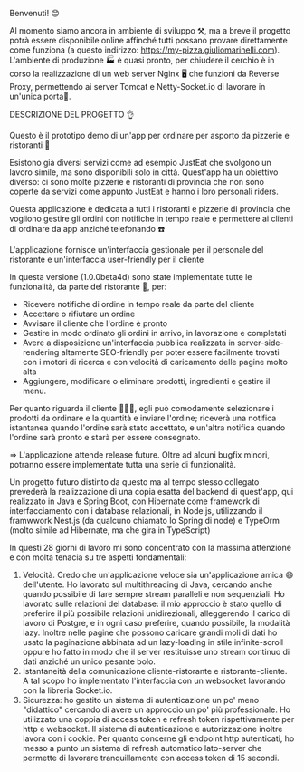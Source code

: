 Benvenuti! 😊

Al momento siamo ancora in ambiente di sviluppo ⚒️, ma a breve il progetto potrà essere disponibile online affinché tutti possano provare direttamente come funziona 
(a questo indirizzo: https://my-pizza.giuliomarinelli.com). 
L'ambiente di produzione 🏭 è quasi pronto, per chiudere il cerchio è in corso la realizzazione di un web server Nginx 🖥️ che funzioni da Reverse Proxy, permettendo ai server Tomcat e Netty-Socket.io di lavorare in un'unica porta🚪.

DESCRIZIONE DEL PROGETTO 👌

Questo è il prototipo demo di un'app per ordinare per asporto da pizzerie e ristoranti 🍕

Esistono già diversi servizi come ad esempio JustEat che svolgono un lavoro simile, ma sono disponibili solo in città. Quest'app ha un obiettivo diverso: ci sono molte pizzerie e ristoranti di provincia che non sono coperte da servizi come appunto JustEat e hanno i loro personali riders.

Questa applicazione è dedicata a tutti i ristoranti e pizzerie di provincia che vogliono gestire gli ordini con notifiche in tempo reale e permettere ai clienti di ordinare da app anziché telefonando ☎️

L'applicazione fornisce un'interfaccia gestionale per il personale del ristorante e un'interfaccia user-friendly per il cliente

In questa versione (1.0.0beta4d) sono state implementate tutte le funzionalità, da parte del ristorante 🍕, per:

- Ricevere notifiche di ordine in tempo reale da parte del cliente
- Accettare o rifiutare un ordine
- Avvisare il cliente che l'ordine è pronto
- Gestire in modo ordinato gli ordini in arrivo, in lavorazione e completati
- Avere a disposizione un'interfaccia pubblica realizzata in server-side-rendering altamente SEO-friendly per poter essere facilmente trovati con i motori di ricerca e con velocità di caricamento delle pagine molto alta
- Aggiungere, modificare o eliminare prodotti, ingredienti e gestire il menu.

Per quanto riguarda il cliente 👱🏻‍♂️, egli può comodamente selezionare i prodotti da ordinare e la quantità e inviare l'ordine; riceverà una notifica istantanea quando l'ordine sarà stato accettato, e un'altra notifica quando l'ordine sarà pronto e starà per essere consegnato.

=> L'applicazione attende release future. Oltre ad alcuni bugfix minori, potranno essere implementate tutta una serie di funzionalità.

Un progetto futuro distinto da questo ma al tempo stesso collegato prevederà la realizzazione di una copia esatta del backend di quest'app, qui realizzato in Java e Spring Boot, con Hibernate come framework di interfacciamento con i database relazionali, in Node.js, utilizzando il framwwork Nest.js (da qualcuno chiamato lo Spring di node) e TypeOrm (molto simile ad Hibernate, ma che gira in TypeScript)

In questi 28 giorni di lavoro mi sono concentrato con la massima attenzione e con molta tenacia su tre aspetti fondamentali:
1) Velocità. Credo che un'applicazione veloce sia un'applicazione amica 😄 dell'utente. Ho lavorato sul multithreading di Java, cercando anche quando possibile di fare sempre stream paralleli e non sequenziali.
   Ho lavorato sulle relazioni del database: il mio approccio è stato quello di preferire il più possibile relazioni unidirezionali, alleggerendo il carico di lavoro di Postgre, e in ogni caso preferire, quando possibile, la modalità lazy.
   Inoltre nelle pagine che possono caricare grandi moli di dati ho usato la paginazione abbinata ad un lazy-loading in stile infinite-scroll oppure ho fatto in modo che il server restituisse uno stream continuo di dati anziché un unico pesante bolo.
2) Istantaneità della comunicazione cliente-ristorante e ristorante-cliente. A tal scopo ho implementato l'interfaccia con un websocket lavorando con la libreria Socket.io.
3) Sicurezza: ho gestito un sistema di autenticazione un po' meno "didattico" cercando di avere un approccio un po' più professionale. Ho utilizzato una coppia di access token e refresh token rispettivamente per http e websocket.
Il sistema di autenticazione e autorizzazione inoltre lavora con i cookie. Per quanto concerne gli endpoint http autenticati, ho messo a punto un sistema di refresh automatico lato-server che permette di lavorare tranquillamente con access token di 15 secondi.  
